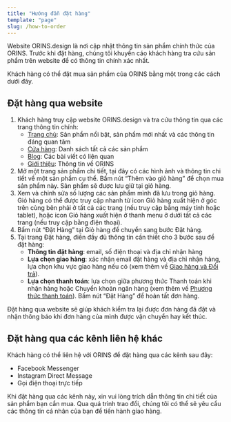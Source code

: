 ```yaml
---
title: "Hướng đẫn đặt hàng"
template: "page"
slug: /how-to-order
---
```


Website ORINS.design là nơi cập nhật thông tin sản phẩm chính thức của ORINS. Trước khi đặt hàng, chúng tôi khuyến cáo khách hàng tra cứu sản phẩm trên website để có thông tin chính xác nhất.

Khách hàng có thể đặt mua sản phẩm của ORINS bằng một trong các cách dưới đây.

## Đặt hàng qua website
1. Khách hàng truy cập website ORINS.design và tra cứu thông tin qua các trang thông tin chính:
    - [Trang chủ](/): Sản phẩm nổi bật, sản phẩm mới nhất và các thông tin đáng quan tâm
    - [Cửa hàng](/store): Danh sách tất cả các sản phẩm
    - [Blog](/blog): Các bài viết có liên quan
    - [Giới thiệu](/about): Thông tin về ORINS
2. Mở một trang sản phẩm chi tiết, tại đây có các hình ảnh và thông tin chi tiết về một sản phẩm cụ thể. Bấm nút “Thêm vào giỏ hàng” để chọn mua sản phẩm này. Sản phẩm sẽ được lưu giữ tại giỏ hàng.
3. Xem và chỉnh sửa số lượng các sản phẩm mình đã lưu trong giỏ hàng. Giỏ hàng có thể được truy cập nhanh từ icon Giỏ hàng xuất hiện ở góc trên cùng bên phải ở tất cả các trang (nếu truy cập bằng máy tính hoặc tablet), hoặc icon Giỏ hàng xuất hiện ở thanh menu ở dưới tất cả các trang (nếu truy cập bằng điện thoại).
4. Bấm nút “Đặt Hàng” tại Giỏ hàng để chuyển sang bước Đặt hàng.
5. Tại trang Đặt hàng, điền đầy đủ thông tin cần thiết cho 3 bước sau để đặt hàng:
    - __Thông tin đặt hàng__: email, số điện thoại và địa chỉ nhận hàng
    - __Lựa chọn giao hàng__: xác nhận email đặt hàng và địa chỉ nhận hàng, lựa chọn khu vực giao hàng nếu có (xem thêm về [Giao hàng và Đổi trả](/shipping-and-return)).
    - __Lựa chọn thanh toán__: lựa chọn giữa phương thức Thanh toán khi nhận hàng hoặc Chuyển khoản ngân hàng (xem thêm về [Phương thức thanh toán](/payment-methods)). Bấm nút “Đặt Hàng” để hoàn tất đơn hàng.

Đặt hàng qua website sẽ giúp khách kiểm tra lại được đơn hàng đã đặt và nhận thông báo khi đơn hàng của mình được vận chuyển hay kết thúc.

## Đặt hàng qua các kênh liên hệ khác

Khách hàng có thể liên hệ với ORINS để đặt hàng qua các kênh sau đây:

- Facebook Messenger
- Instagram Direct Message
- Gọi điện thoại trực tiếp

Khi đặt hàng qua các kênh này, xin vui lòng trích dẫn thông tin chi tiết của sản phẩm bạn cần mua. Qua quá trình trao đổi, chúng tôi có thể sẽ yêu cầu các thông tin cá nhân của bạn để tiến hành giao hàng.


